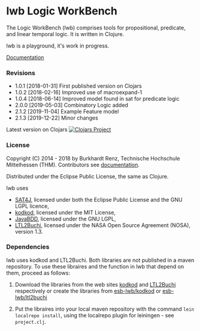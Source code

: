 # lwb Logic WorkBench

The Logic WorkBench (lwb) comprises tools for propositional, 
predicate, and linear temporal logic. It is written in Clojure.

lwb is a playground, it's work in progress.

[Documentation](https://github.com/esb-lwb/lwb/wiki)

### Revisions

- 1.0.1 [2018-01-31] First published version on Clojars
- 1.0.2 [2018-02-16] Improved use of macroexpand-1 
- 1.0.4 [2018-06-14] Improved model found in sat for predicate logic
- 2.0.0 [2019-05-03] Combinatory Logic added 
- 2.1.2 [2019-11-04] Example Feature model
- 2.1.3 [2019-12-22] Minor changes

Latest version on Clojars [![Clojars Project](https://img.shields.io/clojars/v/lwb.svg)](https://clojars.org/lwb)

### License

Copyright (C) 2014 - 2018 by Burkhardt Renz, Technische Hochschule Mittelhessen (THM).
Contributors see [documentation](https://github.com/esb-lwb/lwb/wiki).

Distributed under the Eclipse Public License, the same as Clojure.

lwb uses 
- [SAT4J](http://www.sat4j.org), licensed under both the Eclipse Public License and the 
GNU LGPL licence,
- [kodkod](https://github.com/emina/kodkod), licensed under the MIT License,
- [JavaBDD](http://javabdd.sourceforge.net), licensed under the GNU LGPL,
- [LTL2Buchi](https://ti.arc.nasa.gov/profile/dimitra/projects-tools/#LTL2Buchi), licensed 
under the NASA Open Source Agreement (NOSA), version 1.3.

### Dependencies

lwb uses kodkod and LTL2Buchi. Both libraries are not published in a maven 
repository. 
To use these libraires and the function in lwb that depend on them, proceed 
as follows:
1. Download the libraries from the web sites 
[kodkod](https://github.com/emina/kodkod) and 
[LTL2Buchi](https://ti.arc.nasa.gov/profile/dimitra/projects-tools/#LTL2Buchi)
respectively or create the libraries from 
[esb-lwb/kodkod](https://github.com/esb-lwb/kodkod) or
[esb-lwb/ltl2buchi](https://github.com/esb-lwb/ltl2buchi)

2. Put the libraires into your local maven repository with the command 
`lein localrepo install`, using the localrepo plugin for leiningen - see 
`project.clj`.
